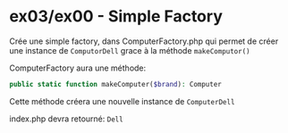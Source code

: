# ex03/ex00 - Simple Factory

Crée une simple factory, dans ComputerFactory.php qui permet de créer une instance de `ComputorDell` grace à la méthode `makeComputor()`

ComputerFactory aura une méthode:
```php
public static function makeComputer($brand): Computer
```
Cette méthode créera une nouvelle instance de `ComputerDell`

index.php devra retourné: `Dell`